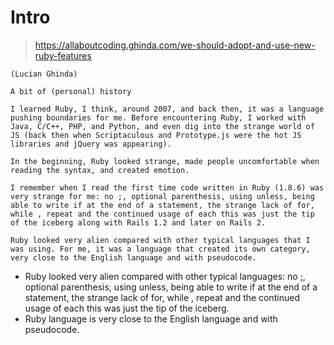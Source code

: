 
# Intro

> https://allaboutcoding.ghinda.com/we-should-adopt-and-use-new-ruby-features

```
(Lucian Ghinda)

A bit of (personal) history

I learned Ruby, I think, around 2007, and back then, it was a language pushing boundaries for me. Before encountering Ruby, I worked with Java, C/C++, PHP, and Python, and even dig into the strange world of JS (back then when Scriptaculous and Prototype.js were the hot JS libraries and jQuery was appearing).

In the beginning, Ruby looked strange, made people uncomfortable when reading the syntax, and created emotion.

I remember when I read the first time code written in Ruby (1.8.6) was very strange for me: no ;, optional parenthesis, using unless, being able to write if at the end of a statement, the strange lack of for, while , repeat and the continued usage of each this was just the tip of the iceberg along with Rails 1.2 and later on Rails 2.

Ruby looked very alien compared with other typical languages that I was using. For me, it was a language that created its own category, very close to the English language and with pseudocode.
```

* Ruby looked very alien compared with other typical languages: no ;, optional parenthesis, using unless, being able to write if at the end of a statement, the strange lack of for, while , repeat and the continued usage of each this was just the tip of the iceberg.
* Ruby language is very close to the English language and with pseudocode.
